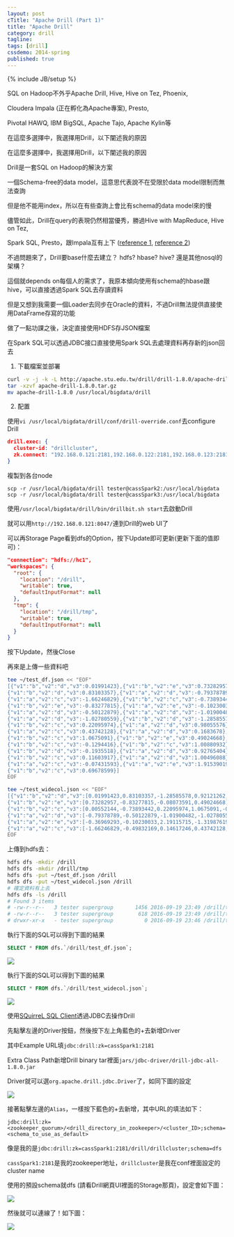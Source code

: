```yaml
---
layout: post
cTitle: "Apache Drill (Part 1)"
title: "Apache Drill"
category: drill
tagline:
tags: [drill]
cssdemo: 2014-spring
published: true
---
```

{% include JB/setup %} 

SQL on Hadoop不外乎Apache Drill, Hive, Hive on Tez, Phoenix, 

Cloudera Impala (正在孵化為Apache專案), Presto,

Pivotal HAWQ, IBM BigSQL, Apache Tajo, Apache Kylin等

在這麼多選擇中，我選擇用Drill，以下闡述我的原因

<!-- more -->

在這麼多選擇中，我選擇用Drill，以下闡述我的原因

Drill是一套SQL on Hadoop的解決方案

一個Schema-free的data model，這意思代表說不在受限於data model限制而無法查詢

但是他不能用index，所以在有些查詢上會比有schema的data model來的慢

儘管如此，Drill在query的表現仍然相當優秀，勝過Hive with MapReduce, Hive on Tez,

Spark SQL, Presto，跟Impala互有上下 ([reference 1](http://allegro.tech/2015/06/fast-data-hackathon.html), [reference 2](https://www.mapr.com/blog/comparing-sql-functions-and-performance-apache-spark-and-apache-drill))


不過問題來了，Drill要base什麼去建立？ hdfs? hbase? hive? 還是其他nosql的架構？

這個就depends on每個人的需求了，我原本傾向使用有schema的hbase跟hive，可以直接透過Spark SQL去存讀資料

但是又想到我需要一個Loader去同步在Oracle的資料，不過Drill無法提供直接使用DataFrame存寫的功能

做了一點功課之後，決定直接使用HDFS存JSON檔案

在Spark SQL可以透過JDBC接口直接使用Spark SQL去處理資料再存新的json回去


1. 下載檔案並部署

``` bash
curl -v -j -k -L http://apache.stu.edu.tw/drill/drill-1.8.0/apache-drill-1.8.0.tar.gz -o apache-drill-1.8.0.tar.gz
tar -xzvf apache-drill-1.8.0.tar.gz
mv apache-drill-1.8.0 /usr/local/bigdata/drill
```

2. 配置

使用`vi /usr/local/bigdata/drill/conf/drill-override.conf`去configure Drill

``` json
drill.exec: {
  cluster-id: "drillcluster",
  zk.connect: "192.168.0.121:2181,192.168.0.122:2181,192.168.0.123:2181"
}
```

複製到各台node

```
scp -r /usr/local/bigdata/drill tester@cassSpark2:/usr/local/bigdata
scp -r /usr/local/bigdata/drill tester@cassSpark3:/usr/local/bigdata
```

使用`/usr/local/bigdata/drill/bin/drillbit.sh start`去啟動Drill

就可以用`http://192.168.0.121:8047/`連到Drill的web UI了

可以再Storage Page看到dfs的Option，按下Update即可更新(更新下面的值即可)：

``` json
"connection": "hdfs://hc1",
"workspaces": {
  "root": {
    "location": "/drill",
    "writable": true,
    "defaultInputFormat": null
  },
  "tmp": {
    "location": "/drill/tmp",
    "writable": true,
    "defaultInputFormat": null
  }
}
```

按下Update，然後Close


再來是上傳一些資料吧

``` bash
tee ~/test_df.json << "EOF"
[{"v1":"b","v2":"d","v3":0.01991423},{"v1":"b","v2":"e","v3":0.73282957},{"v1":"b","v2":"c","v3":0.00552144},
{"v1":"b","v2":"d","v3":0.83103357},{"v1":"a","v2":"d","v3":-0.79378789},{"v1":"a","v2":"e","v3":-0.36969293},
{"v1":"a","v2":"c","v3":-1.66246829},{"v1":"b","v2":"c","v3":-0.73893442},{"v1":"a","v2":"c","v3":-0.49832169},
{"v1":"b","v2":"e","v3":-0.83277815},{"v1":"a","v2":"e","v3":-0.10230033},{"v1":"a","v2":"c","v3":0.14617246},
{"v1":"a","v2":"d","v3":-0.50122879},{"v1":"a","v2":"d","v3":-1.01900482},{"v1":"b","v2":"e","v3":-0.08073591},
{"v1":"a","v2":"d","v3":-1.02780559},{"v1":"b","v2":"d","v3":-1.28585578},{"v1":"a","v2":"e","v3":2.19115715},
{"v1":"b","v2":"c","v3":0.22095974},{"v1":"a","v2":"d","v3":0.98055576},{"v1":"b","v2":"d","v3":0.92121262},
{"v1":"a","v2":"c","v3":0.43742128},{"v1":"a","v2":"d","v3":0.1683678},{"v1":"a","v2":"e","v3":-1.31987619},
{"v1":"b","v2":"c","v3":1.0675091},{"v1":"b","v2":"e","v3":0.49024668},{"v1":"a","v2":"e","v3":-1.65978632},
{"v1":"b","v2":"c","v3":-0.1294416},{"v1":"b","v2":"c","v3":1.00880932},{"v1":"a","v2":"d","v3":0.27295147},
{"v1":"b","v2":"d","v3":-0.1935518},{"v1":"a","v2":"d","v3":0.92765404},{"v1":"b","v2":"d","v3":-0.49652849},
{"v1":"b","v2":"c","v3":0.11603917},{"v1":"a","v2":"d","v3":1.00496088},{"v1":"a","v2":"e","v3":0.5742589},
{"v1":"a","v2":"c","v3":-0.07431593},{"v1":"a","v2":"e","v3":1.91539019},{"v1":"a","v2":"c","v3":0.07681478},
{"v1":"b","v2":"c","v3":0.69678599}]
EOF

tee ~/test_widecol.json << "EOF"
[{"v1":"b","v2":"d","v3":[0.01991423,0.83103357,-1.28585578,0.92121262,-0.1935518,-0.49652849]},
{"v1":"b","v2":"e","v3":[0.73282957,-0.83277815,-0.08073591,0.49024668]},
{"v1":"b","v2":"c","v3":[0.00552144,-0.73893442,0.22095974,1.0675091,-0.1294416,1.00880932,0.11603917,0.69678599]},
{"v1":"a","v2":"d","v3":[-0.79378789,-0.50122879,-1.01900482,-1.02780559,0.98055576,0.1683678,0.27295147,0.92765404,1.00496088]},
{"v1":"a","v2":"e","v3":[-0.36969293,-0.10230033,2.19115715,-1.31987619,-1.65978632,0.5742589,1.91539019]},
{"v1":"a","v2":"c","v3":[-1.66246829,-0.49832169,0.14617246,0.43742128,-0.07431593,0.07681478]}]
EOF
```

上傳到hdfs去：

``` bash
hdfs dfs -mkdir /drill
hdfs dfs -mkdir /drill/tmp
hdfs dfs -put ~/test_df.json /drill
hdfs dfs -put ~/test_widecol.json /drill
# 確定資料有上去
hdfs dfs -ls /drill
# Found 3 items
# -rw-r--r--   3 tester supergroup       1456 2016-09-19 23:49 /drill/test_df.json
# -rw-r--r--   3 tester supergroup        618 2016-09-19 23:49 /drill/test_widecol.json
# drwxr-xr-x   - tester supergroup          0 2016-09-19 23:46 /drill/tmp
```

執行下面的SQL可以得到下圖的結果

``` SQL
SELECT * FROM dfs.`/drill/test_df.json`;
```

![](/images/drill_test_df.png)

執行下面的SQL可以得到下圖的結果

``` SQL
SELECT * FROM dfs.`/drill/test_widecol.json`;
```

![](/images/drill_test_widecol.png)


使用[SQuirreL SQL Client](http://squirrel-sql.sourceforge.net/)透過JDBC去操作Drill

先點擊左邊的Driver按鈕，然後按下左上角藍色的+去新增Driver

其中Example URL填`jdbc:drill:zk=cassSpark1:2181`

Extra Class Path新增Drill binary tar裡面`jars/jdbc-driver/drill-jdbc-all-1.8.0.jar`

Driver就可以選`org.apache.drill.jdbc.Driver`了，如同下圖的設定

![](/images/drill_jdbc_1.png)


接著點擊左邊的`Alias`，一樣按下藍色的+去新增，其中URL的填法如下：

``` 
jdbc:drill:zk=<zookeeper_quorum>/<drill_directory_in_zookeeper>/<cluster_ID>;schema=<schema_to_use_as_default>
```

像是我的是`jdbc:drill:zk=cassSpark1:2181/drill/drillcluster;schema=dfs`

`cassSpark1:2181`是我的zookeeper地址，`drillcluster`是我在conf裡面設定的cluster name

使用的預設schema就dfs (請看Drill網頁UI裡面的Storage那頁)，設定會如下圖：

![](/images/drill_jdbc_2.png)

然後就可以連線了！如下圖：

![](/images/drill_jdbc_3.png)
